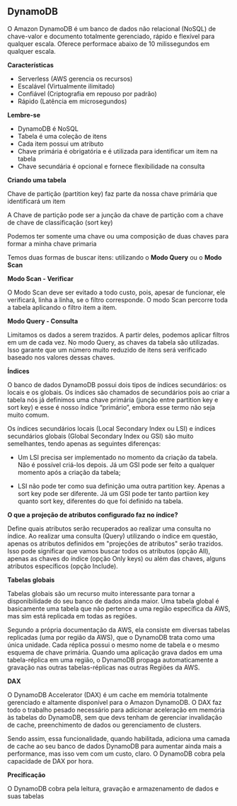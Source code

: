 ## DynamoDB

O Amazon DynamoDB é um banco de dados não relacional (NoSQL) de chave-valor e documento totalmente gerenciado, rápido e flexível para qualquer escala. Oferece performace abaixo de 10 milissegundos em qualquer escala.

**Características**
- Serverless (AWS gerencia os recursos)
- Escalável (Virtualmente ilimitado)
- Confiável (Criptografia em repouso por padrão)
- Rápido (Latência em microsegundos)

**Lembre-se**
- DynamoDB é NoSQL
- Tabela é uma coleção de itens
- Cada item possui um atributo
- Chave primária é obrigatória e é utilizada para identificar um item na tabela
- Chave secundária é opcional e fornece flexibilidade na consulta

**Criando uma tabela**

Chave de partição (partition key) faz parte da nossa chave primária que identificará um item

A Chave de partição pode ser a junção da chave de partição com a chave de chave de classificação (sort key)

Podemos ter somente uma chave ou uma composição de duas chaves para formar a minha chave primaria

Temos duas formas de buscar itens: utilizando o **Modo Query** ou o 
**Modo Scan**

**Modo Scan - Verificar**

O Modo Scan deve ser evitado a todo custo, pois, apesar de funcionar, ele verificará, linha a linha, se o filtro corresponde.
O modo Scan percorre toda a tabela aplicando o filtro item a item.

**Modo Query - Consulta**

Limitamos os dados a serem trazidos. A partir deles, podemos aplicar filtros em um de cada vez.
No modo Query, as chaves da tabela são utilizadas. Isso garante que um número muito reduzido de itens será verificado baseado nos valores dessas chaves.

**Índices**

O banco de dados DynamoDB possui dois tipos de índices secundários: os locais e os globais. Os índices são chamados de secundários pois ao criar a tabela nós já definimos uma chave primária (junção entre partition key e sort key) e esse é nosso índice “primário”, embora esse termo não seja muito comum.

Os índices secundários locais (Local Secondary Index ou LSI) e índices secundários globais (Global Secondary Index ou GSI) são muito semelhantes, tendo apenas as seguintes diferenças:

- Um LSI precisa ser implementado no momento da criação da tabela. Não é possível criá-los depois. Já um GSI pode ser feito a qualquer momento após a criação da tabela;

- LSI não pode ter como sua definição uma outra partition key. Apenas a sort key pode ser diferente. Já um GSI pode ter tanto partiion key quanto sort key, diferentes do que foi definido na tabela.

**O que a projeção de atributos configurado faz no índice?**

Define quais atributos serão recuperados ao realizar uma consulta no índice. Ao realizar uma consulta (Query) utilizando o índice em questão, apenas os atributos definidos em "projeções de atributos" serão trazidos. Isso pode significar que vamos buscar todos os atributos (opção All), apenas as chaves do índice (opção Only keys) ou além das chaves, alguns atributos específicos (opção Include).

**Tabelas globais**

Tabelas globais são um recurso muito interessante para tornar a disponibilidade do seu banco de dados ainda maior. Uma tabela global é basicamente uma tabela que não pertence a uma região específica da AWS, mas sim está replicada em todas as regiões.

Segundo a própria documentação da AWS, ela consiste em diversas tabelas replicadas (uma por região da AWS), que o DynamoDB trata como uma única unidade. Cada réplica possui o mesmo nome de tabela e o mesmo esquema de chave primária. Quando uma aplicação grava dados em uma tabela-réplica em uma região, o DynamoDB propaga automaticamente a gravação nas outras tabelas-réplicas nas outras Regiões da AWS.

**DAX**

O DynamoDB Accelerator (DAX) é um cache em memória totalmente gerenciado e altamente disponível para o Amazon DynamoDB. O DAX faz todo o trabalho pesado necessário para adicionar aceleração em memória às tabelas do DynamoDB, sem que devs tenham de gerenciar invalidação de cache, preenchimento de dados ou gerenciamento de clusters.

Sendo assim, essa funcionalidade, quando habilitada, adiciona uma camada de cache ao seu banco de dados DynamoDB para aumentar ainda mais a performance, mas isso vem com um custo, claro. O DynamoDB cobra pela capacidade de DAX por hora.

**Precificação**

O DynamoDB cobra pela leitura, gravação e armazenamento de dados e suas tabelas




